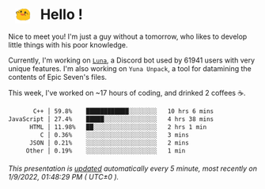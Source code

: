 <h1>   <img src="./spoink.gif" style="vertical-align:middle;" width="30px">   Hello ! </h1>

Nice to meet you! I'm just a guy without a tomorrow, who likes to develop little things with his poor knowledge.

Currently, I'm working on <a href='https://github.com/Asgarrrr/Luna'>`Luna`</a>, a Discord bot used by 61941 users with very unique features. I'm also working on `Yuna Unpack`, a tool for datamining the contents of Epic Seven's files.

This week, I've worked on ~17 hours of coding, and drinked 2 coffees ☕.

```
       C++ │ 59.8%    ████████████░░░░░░░░   10 hrs 6 mins
JavaScript │ 27.4%    █████░░░░░░░░░░░░░░░   4 hrs 38 mins
      HTML │ 11.98%   ██░░░░░░░░░░░░░░░░░░   2 hrs 1 min
         C │ 0.36%    ░░░░░░░░░░░░░░░░░░░░   3 mins
      JSON │ 0.21%    ░░░░░░░░░░░░░░░░░░░░   2 mins
     Other │ 0.19%    ░░░░░░░░░░░░░░░░░░░░   1 min
```

###### This presentation is [updated](https://github.com/Asgarrrr) automatically every 5 minute, most recently on 1/9/2022, 01:48:29 PM ( UTC±0 ).